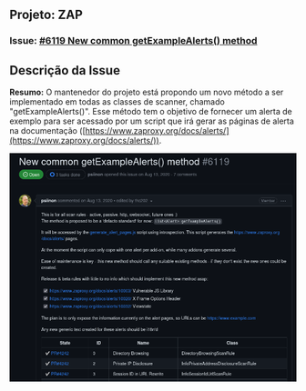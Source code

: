 ## Projeto: ZAP 

### Issue: [#6119 New common getExampleAlerts() method](https://github.com/zaproxy/zaproxy/issues/6119)

## Descrição da Issue

**Resumo:** O mantenedor do projeto está propondo um novo método a ser implementado em todas as classes de scanner, chamado "getExampleAlerts()". Esse método tem o objetivo de fornecer um alerta de exemplo para ser acessado por um script que irá gerar as páginas de alerta na documentação ([https://www.zaproxy.org/docs/alerts/](https://www.zaproxy.org/docs/alerts/)).

![Zap: Issue 6119](../../assets/zap-issue-6119.png)